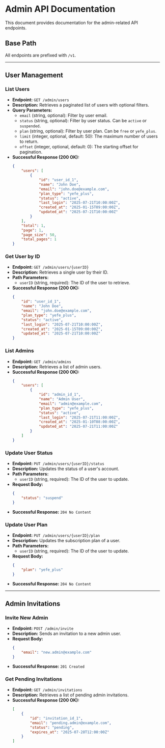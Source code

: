 # Admin API Documentation

This document provides documentation for the admin-related API endpoints.

## Base Path

All endpoints are prefixed with `/v1`.

---

## User Management

### List Users

- **Endpoint:** `GET /admin/users`
- **Description:** Retrieves a paginated list of users with optional filters.
- **Query Parameters:**
    - `email` (string, optional): Filter by user email.
    - `status` (string, optional): Filter by user status. Can be `active` or `suspended`.
    - `plan` (string, optional): Filter by user plan. Can be `free` or `yefe_plus`.
    - `limit` (integer, optional, default: 50): The maximum number of users to return.
    - `offset` (integer, optional, default: 0): The starting offset for pagination.
- **Successful Response (200 OK):**
    ```json
    {
        "users": [
            {
                "id": "user_id_1",
                "name": "John Doe",
                "email": "john.doe@example.com",
                "plan_type": "yefe_plus",
                "status": "active",
                "last_login": "2025-07-21T10:00:00Z",
                "created_at": "2025-01-15T09:00:00Z",
                "updated_at": "2025-07-21T10:00:00Z"
            }
        ],
        "total": 1,
        "page": 1,
        "page_size": 50,
        "total_pages": 1
    }
    ```

### Get User by ID

- **Endpoint:** `GET /admin/users/{userID}`
- **Description:** Retrieves a single user by their ID.
- **Path Parameters:**
    - `userID` (string, required): The ID of the user to retrieve.
- **Successful Response (200 OK):**
    ```json
    {
        "id": "user_id_1",
        "name": "John Doe",
        "email": "john.doe@example.com",
        "plan_type": "yefe_plus",
        "status": "active",
        "last_login": "2025-07-21T10:00:00Z",
        "created_at": "2025-01-15T09:00:00Z",
        "updated_at": "2025-07-21T10:00:00Z"
    }
    ```

### List Admins

- **Endpoint:** `GET /admin/admins`
- **Description:** Retrieves a list of admin users.
- **Successful Response (200 OK):**
    ```json
    {
        "users": [
            {
                "id": "admin_id_1",
                "name": "Admin User",
                "email": "admin@example.com",
                "plan_type": "yefe_plus",
                "status": "active",
                "last_login": "2025-07-21T11:00:00Z",
                "created_at": "2025-01-10T08:00:00Z",
                "updated_at": "2025-07-21T11:00:00Z"
            }
        ]
    }
    ```

### Update User Status

- **Endpoint:** `PUT /admin/users/{userID}/status`
- **Description:** Updates the status of a user's account.
- **Path Parameters:**
    - `userID` (string, required): The ID of the user to update.
- **Request Body:**
    ```json
    {
        "status": "suspend"
    }
    ```
- **Successful Response:** `204 No Content`

### Update User Plan

- **Endpoint:** `PUT /admin/users/{userID}/plan`
- **Description:** Updates the subscription plan of a user.
- **Path Parameters:**
    - `userID` (string, required): The ID of the user to update.
- **Request Body:**
    ```json
    {
        "plan": "yefe_plus"
    }
    ```
- **Successful Response:** `204 No Content`

---

## Admin Invitations

### Invite New Admin

- **Endpoint:** `POST /admin/invite`
- **Description:** Sends an invitation to a new admin user.
- **Request Body:**
    ```json
    {
        "email": "new.admin@example.com"
    }
    ```
- **Successful Response:** `201 Created`

### Get Pending Invitations

- **Endpoint:** `GET /admin/invitations`
- **Description:** Retrieves a list of pending admin invitations.
- **Successful Response (200 OK):**
    ```json
    [
        {
            "id": "invitation_id_1",
            "email": "pending.admin@example.com",
            "status": "pending",
            "expires_at": "2025-07-28T12:00:00Z"
        }
    ]
    ```

